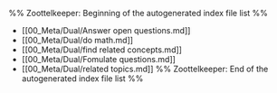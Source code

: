 %% Zoottelkeeper: Beginning of the autogenerated index file list  %%
-  [[00_Meta/Dual/Answer open questions.md]]
-  [[00_Meta/Dual/do math.md]]
-  [[00_Meta/Dual/find related concepts.md]]
-  [[00_Meta/Dual/Fomulate questions.md]]
-  [[00_Meta/Dual/related topics.md]]
%% Zoottelkeeper: End of the autogenerated index file list  %%
